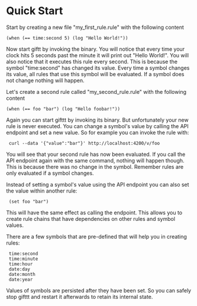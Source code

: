 # Quick Start

Start by creating a new file "my_first_rule.rule" with the following content

    (when (== time:second 5) (log "Hello World!"))

Now start giftt by invoking the binary. You will notice that every time your clock hits 5 seconds past the minute it will print out "Hello World!". You will also notice that it executes this rule every second. This is because the symbol "time:second" has changed its value. Every time a symbol changes its value, all rules that use this symbol will be evaluated. If a symbol does not change nothing will happen.

Let's create a second rule called "my_second_rule.rule" with the following content

    (when (== foo "bar") (log "Hello foobar!"))

Again you can start gifttt by invoking its binary. But unfortunately your new rule is never executed. You can change a symbol's value by calling the API endpoint and set a new value. So for example you can invoke the rule with:

     curl --data '{"value":"bar"}' http://localhost:4200/v/foo

You will see that your second rule has now been evaluated. If you call the API endpoint again with the same command, nothing will happen though. This is because there was no change in the symbol. Remember rules are only evaluated if a symbol changes.

Instead of setting a symbol's value using the API endpoint you can also set the value within another rule:

     (set foo "bar")

This will have the same effect as calling the endpoint. This allows you to create rule chains that have dependencies on other rules and symbol values.

There are a few symbols that are pre-defined that will help you in creating rules:

     time:second
     time:minute
     time:hour
     date:day
     date:month
     date:year

Values of symbols are persisted after they have been set. So you can safely stop gifttt and restart it afterwards to retain its internal state.
